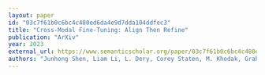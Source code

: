 ```yaml
---
layout: paper
id: "03c7f61b0c6bc4c480ed6da4e9d7dda104ddfec3"
title: "Cross-Modal Fine-Tuning: Align Then Refine"
publication: "ArXiv"
year: 2023
external_url: https://www.semanticscholar.org/paper/03c7f61b0c6bc4c480ed6da4e9d7dda104ddfec3
authors: "Junhong Shen, Liam Li, L. Dery, Corey Staten, M. Khodak, Graham Neubig, Ameet Talwalkar"
---
```

